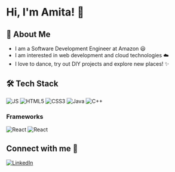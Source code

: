 
# Hi, I'm Amita! 👋

## 🚀 About Me
* I am a Software Development Engineer at Amazon 😃
* I am interested in web development and cloud technologies ☁️
* I love to dance, try out DIY projects and explore new places! ✨
  
## 🛠 Tech Stack
<img alt="JS" src="https://img.shields.io/badge/JavaScript-323330?style=for-the-badge&logo=javascript&logoColor=F7DF1E"/> <img alt="HTML5" src="https://img.shields.io/badge/HTML5-E34F26?style=for-the-badge&logo=html5&logoColor=white"/> <img alt="CSS3" src="https://img.shields.io/badge/CSS3-1572B6?style=for-the-badge&logo=css3&logoColor=white"/> <img alt="Java" src="https://img.shields.io/badge/Java-ED8B00?style=for-the-badge&logo=java&logoColor=white"/> <img alt="C++" src="https://img.shields.io/badge/C%2B%2B-00599C?style=for-the-badge&logo=c%2B%2B&logoColor=white"/>
### Frameworks
<img alt="React" src="https://img.shields.io/badge/React-20232A?style=for-the-badge&logo=react&logoColor=61DAFB"/> <img alt="React" src="https://img.shields.io/badge/Node.js-339933?style=for-the-badge&logo=nodedotjs&logoColor=white"/> 

## Connect with me 📢
<a href="https://www.linkedin.com/in/amita-amte-b0216983/" target="_blank"><img alt="LinkedIn" src="https://img.shields.io/badge/linkedin%20-%230077B5.svg?&style=for-the-badge&logo=linkedin&logoColor=white"/></a>



  
